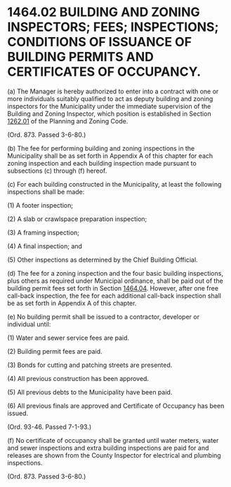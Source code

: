 1464.02 BUILDING AND ZONING INSPECTORS; FEES; INSPECTIONS; CONDITIONS OF ISSUANCE OF BUILDING PERMITS AND CERTIFICATES OF OCCUPANCY.
====================================================================================================================================

​(a) The Manager is hereby authorized to enter into a contract with one
or more individuals suitably qualified to act as deputy building and
zoning inspectors for the Municipality under the immediate supervision
of the Building and Zoning Inspector, which position is established in
Section [1262.01](4d24dd4b.html) of the Planning and Zoning Code.

(Ord. 873. Passed 3-6-80.)

​(b) The fee for performing building and zoning inspections in the
Municipality shall be as set forth in Appendix A of this chapter for
each zoning inspection and each building inspection made pursuant to
subsections (c) through (f) hereof.

​(c) For each building constructed in the Municipality, at least the
following inspections shall be made:

​(1) A footer inspection;

​(2) A slab or crawlspace preparation inspection;

​(3) A framing inspection;

​(4) A final inspection; and

​(5) Other inspections as determined by the Chief Building Official.

​(d) The fee for a zoning inspection and the four basic building
inspections, plus others as required under Municipal ordinance, shall be
paid out of the building permit fees set forth in Section
[1464.04](590733b4.html). However, after one free call-back inspection,
the fee for each additional call-back inspection shall be as set forth
in Appendix A of this chapter.

​(e) No building permit shall be issued to a contractor, developer or
individual until:

​(1) Water and sewer service fees are paid.

​(2) Building permit fees are paid.

​(3) Bonds for cutting and patching streets are presented.

​(4) All previous construction has been approved.

​(5) All previous debts to the Municipality have been paid.

​(6) All previous finals are approved and Certificate of Occupancy has
been issued.

(Ord. 93-46. Passed 7-1-93.)

​(f) No certificate of occupancy shall be granted until water meters,
water and sewer inspections and extra building inspections are paid for
and releases are shown from the County Inspector for electrical and
plumbing inspections.

(Ord. 873. Passed 3-6-80.)
